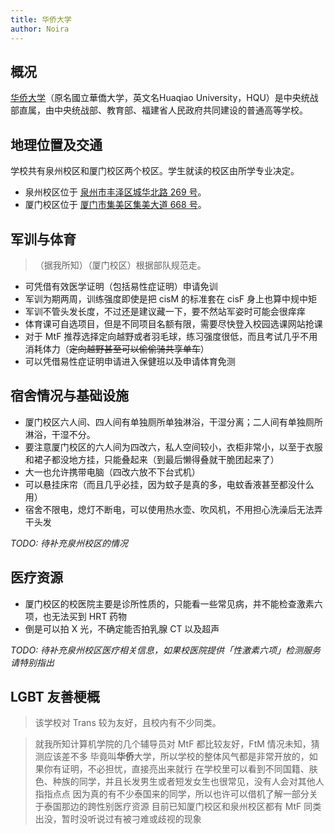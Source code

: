 ```yaml
---
title: 华侨大学
author: Noira
---
```


## 概况

[华侨大学](https://www.hqu.edu.cn)（原名國立華僑大学，英文名Huaqiao University，HQU）是中央统战部直属，由中央统战部、教育部、福建省人民政府共同建设的普通高等学校。

## 地理位置及交通

学校共有泉州校区和厦门校区两个校区。学生就读的校区由所学专业决定。

- 泉州校区位于 [泉州市丰泽区城华北路 269 号](https://amap.com/place/B0FFFRYQ2R)。
- 厦门校区位于 [厦门市集美区集美大道 668 号](https://amap.com/place/B025003LJD)。

## 军训与体育

> （据我所知）（厦门校区）根据部队规范走。

- 可凭借有效医学证明（包括易性症证明）申请免训
- 军训为期两周，训练强度即使是把 cisM 的标准套在 cisF 身上也算中规中矩
- 军训不管头发长度，不过还是建议藏一下，要不然站军姿时可能会很痒痒
- 体育课可自选项目，但是不同项目名额有限，需要尽快登入校园选课网站抢课
- 对于 MtF 推荐选择定向越野或者羽毛球，练习强度很低，而且考试几乎不用消耗体力（~~定向越野甚至可以偷偷骑共享单车~~）
- 可以凭借易性症证明申请进入保健班以及申请体育免测

## 宿舍情况与基础设施

- 厦门校区六人间、四人间有单独厕所单独淋浴，干湿分离；二人间有单独厕所淋浴，干湿不分。
- 要注意厦门校区的六人间为四改六，私人空间较小，衣柜非常小，以至于衣服和裙子都没地方挂，只能叠起来（到最后懒得叠就干脆团起来了）
- 大一也允许携带电脑（四改六放不下台式机）
- 可以悬挂床帘（而且几乎必挂，因为蚊子是真的多，电蚊香液甚至都没什么用）
- 宿舍不限电，熄灯不断电，可以使用热水壶、吹风机，不用担心洗澡后无法弄干头发

_TODO: 待补充泉州校区的情况_

## 医疗资源

- 厦门校区的校医院主要是诊所性质的，只能看一些常见病，并不能检查激素六项，也无法买到 HRT 药物
- 倒是可以拍 X 光，不确定能否拍乳腺 CT 以及超声

_TODO: 待补充泉州校区医疗相关信息，如果校医院提供「性激素六项」检测服务请特别指出_

## LGBT 友善梗概

> 该学校对 Trans 较为友好，且校内有不少同类。

> 就我所知计算机学院的几个辅导员对 MtF 都比较友好，FtM 情况未知，猜测应该差不多
> 毕竟叫**华侨**大学，所以学校的整体风气都是非常开放的，如果你有证明，不必担忧，直接亮出来就行
> 在学校里可以看到不同国籍、肤色、种族的同学，并且长发男生或者短发女生也很常见，没有人会对其他人指指点点
> 因为真的有不少泰国来的同学，所以也许可以借机了解一部分关于泰国那边的跨性别医疗资源
> 目前已知厦门校区和泉州校区都有 MtF 同类出没，暂时没听说过有被刁难或歧视的现象
